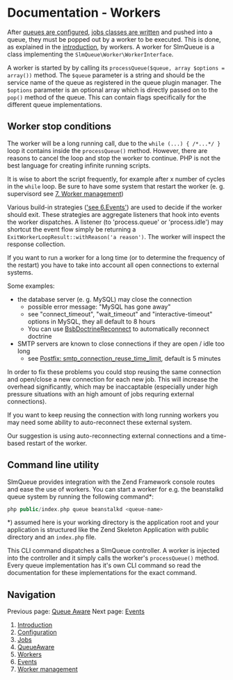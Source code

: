 Documentation - Workers
====================

After [queues are configured](2.Configuration.md), [jobs classes are written](3.Jobs.md) and pushed into a queue, they
must be popped out by a worker to be executed. This is done, as explained in the [introduction](1.Introduction.md), by
workers. A worker for SlmQueue is a class implementing the `SlmQueue\Worker\WorkerInterface`.

A worker is started by by calling its `processQueue($queue, array $options = array())` method. The `$queue` parameter is
a string and should be the service name of the queue as registered in the queue plugin manager. The `$options` parameter
is an optional array which is directly passed on to the `pop()` method of the queue. This can contain flags specifically
for the different queue implementations.

Worker stop conditions
----------------------

The worker will be a long running call, due to the `while (...) { /*...*/ }` loop it
contains inside the `processQueue()` method. However, there are reasons to cancel the loop and stop the worker to
continue. PHP is not the best language for creating infinite running scripts.

It is wise to abort the script frequently, for example after x number of cycles in the `while` loop. Be sure to have 
some system that restart the worker (e. g. supervisord see [7. Worker management](7.WorkerManagement.md))

Various build-in strategies (['see 6.Events'](6.Events.md)) are used to decide if the worker should exit. These
strategies are aggregate listeners that hook into events the worker dispatches. A listener (to 'process.queue' or 
'process.idle') may shortcut the event flow simply be returning a `ExitWorkerLoopResult::withReason('a reason')`. The
worker will inspect the response collection.

If you want to run a worker for a long time (or to determine the frequency of the restart) you have to take into account
all open connections to external systems.

Some examples:
- the database server (e. g. MySQL) may close the connection
  - possible error message: "MySQL has gone away"
  - see "connect_timeout", "wait_timeout" and "interactive-timeout" options in MySQL, they all default to 8 hours
  - You can use [BsbDoctrineReconnect](https://github.com/bushbaby/BsbDoctrineReconnect) to automatically reconnect doctrine
- SMTP servers are known to close connections if they are open / idle too long
  - see [Postfix: smtp_connection_reuse_time_limit](http://www.postfix.org/postconf.5.html#smtp_connection_reuse_time_limit), default is 5 minutes

In order to fix these problems you could stop reusing the same connection and open/close a new connection for each 
new job. This will increase the overhead significantly, which may be inaccaptable (especially under high pressure situations with an high amount 
of jobs requring external connections).

If you want to keep reusing the connection with long running workers you may need some ability to auto-reconnect these 
external system.

Our suggestion is using auto-reconnecting external connections and a time-based restart of the worker.

Command line utility
--------------------

SlmQueue provides integration with the Zend Framework console routes and ease the use of workers. You can start a
worker for e.g. the beanstalkd queue system by running the following command*:

```php
php public/index.php queue beanstalkd <queue-name>
```

*) assumed here is your working directory is the application root and your application is structured like the Zend
Skeleton Application with public directory and an `index.php` file.

This CLI command dispatches a SlmQueue controller. A worker is injected into the controller and it simply calls the
worker's `processQueue()` method. Every queue implementation has it's own CLI command so read the documentation for
these implementations for the exact command.

Navigation
----------

Previous page: [Queue Aware](4.QueueAware.md)
Next page: [Events](6.Events.md)

1. [Introduction](1.Introduction.md)
2. [Configuration](2.Configuration.md)
3. [Jobs](3.Jobs.md)
4. [QueueAware](4.QueueAware.md)
5. [Workers](5.Workers.md)
6. [Events](6.Events.md)
7. [Worker management](7.WorkerManagement.md)
